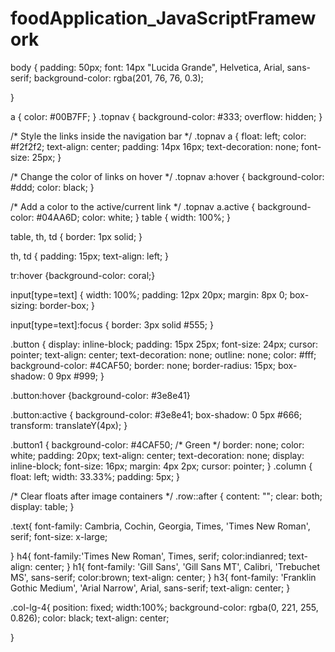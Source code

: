 # foodApplication_JavaScriptFramework
body {
  padding: 50px;
  font: 14px "Lucida Grande", Helvetica, Arial, sans-serif;
  background-color: rgba(201, 76, 76, 0.3);
 
}


a {
  color: #00B7FF;
}
.topnav {
  background-color: #333;
  overflow: hidden;
}

/* Style the links inside the navigation bar */
.topnav a {
  float: left;
  color: #f2f2f2;
  text-align: center;
  padding: 14px 16px;
  text-decoration: none;
  font-size: 25px;
}

/* Change the color of links on hover */
.topnav a:hover {
  background-color: #ddd;
  color: black;
}

/* Add a color to the active/current link */
.topnav a.active {
  background-color: #04AA6D;
  color: white;
}
table {
  width: 100%;
}

table, th, td {
  border: 1px solid;
}

th, td {
  padding: 15px;
  text-align: left;
}

tr:hover {background-color: coral;}

input[type=text] {
  width: 100%;
  padding: 12px 20px;
  margin: 8px 0;
  box-sizing: border-box;
}

input[type=text]:focus {
  border: 3px solid #555;
}

.button {
  display: inline-block;
  padding: 15px 25px;
  font-size: 24px;
  cursor: pointer;
  text-align: center;
  text-decoration: none;
  outline: none;
  color: #fff;
  background-color: #4CAF50;
  border: none;
  border-radius: 15px;
  box-shadow: 0 9px #999;
}

.button:hover {background-color: #3e8e41}

.button:active {
  background-color: #3e8e41;
  box-shadow: 0 5px #666;
  transform: translateY(4px);
}

.button1 {
  background-color: #4CAF50; /* Green */
  border: none;
  color: white;
  padding: 20px;
  text-align: center;
  text-decoration: none;
  display: inline-block;
  font-size: 16px;
  margin: 4px 2px;
  cursor: pointer;
}
.column {
  float: left;
  width: 33.33%;
  padding: 5px;
}

/* Clear floats after image containers */
.row::after {
  content: "";
  clear: both;
  display: table;
}

.text{
  font-family: Cambria, Cochin, Georgia, Times, 'Times New Roman', serif;
  font-size: x-large;

}
h4{
  font-family:'Times New Roman', Times, serif;
  color:indianred;
  text-align: center;
}
h1{
  font-family: 'Gill Sans', 'Gill Sans MT', Calibri, 'Trebuchet MS', sans-serif;
  color:brown;
  text-align: center;
}
h3{
  font-family: 'Franklin Gothic Medium', 'Arial Narrow', Arial, sans-serif;
  text-align: center;
}

.col-lg-4{
  position: fixed;
  width:100%;
  background-color: rgba(0, 221, 255, 0.826);
  color: black;
  text-align: center;
  
}
